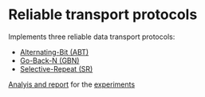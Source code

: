 # Reliable transport protocols
Implements three reliable data transport protocols:
* [Alternating-Bit (ABT)](https://github.com/wasifaleem/reliable-transport-protocols/blob/rtt-estimation/src/abt.cpp)
* [Go-Back-N (GBN)](https://github.com/wasifaleem/reliable-transport-protocols/blob/rtt-estimation/src/gbn.cpp)
* [Selective-Repeat (SR)](https://github.com/wasifaleem/reliable-transport-protocols/blob/rtt-estimation/src/sr.cpp)

[Analyis and report](https://github.com/wasifaleem/reliable-transport-protocols/blob/rtt-estimation/Analysis_Assignment2.pdf) for the [experiments](https://github.com/wasifaleem/reliable-transport-protocols/blob/rtt-estimation/PA2.pdf)
